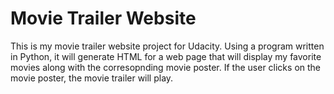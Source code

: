 # Movie Trailer Website
This is my movie trailer website project for Udacity.  Using a program written in Python, it will generate HTML for a web page that will
display my favorite movies along with the corresopnding movie poster.  If the user clicks on the movie poster, the movie trailer will play.
